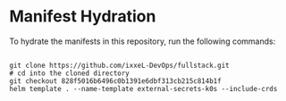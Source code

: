 
# Manifest Hydration

To hydrate the manifests in this repository, run the following commands:

```shell

git clone https://github.com/ixxeL-DevOps/fullstack.git
# cd into the cloned directory
git checkout 828f5016b6496c0b1391e6dbf313cb215c814b1f
helm template . --name-template external-secrets-k0s --include-crds
```